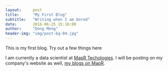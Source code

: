 ```yaml
---
layout:     post
title:      "My First Blog"
subtitle:   "Writing when I am bored"
date:       2016-06-25 15:16:00
author:     "Dong Meng"
header-img: "img/post-bg-04.jpg"
---
```


<p>This is my first blog. Try out a few things here</p>

<p>I am currently a data scientist at <a href="http://www.mapr.com/">MapR Techologies</a>. I will be posting on my company's website as well, <a href="https://www.mapr.com/blog/author/dong-meng">my blogs on MapR</a>.</p>
